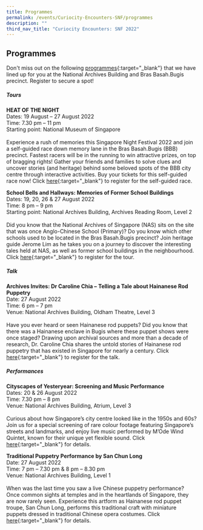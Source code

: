 ```yaml
---
title: Programmes
permalink: /events/Curiocity-Encounters-SNF/programmes
description: ""
third_nav_title: "Curiocity Encounters: SNF 2022"
---
```

## **Programmes**

Don't miss out on the following [programmes](){:target="_blank"} that we have lined up for you at the National Archives Building and Bras Basah.Bugis precinct. Register to secure a spot!

##### **Tours**

**HEAT OF THE NIGHT**
<br>Dates: 19 August – 27 August 2022
<br>Time: 7.30 pm – 11 pm
<br>Starting point: National Museum of Singapore
<br>
<br>Experience a rush of memories this Singapore Night Festival 2022 and join a self-guided race down memory lane in the Bras Basah.Bugis (BBB) precinct. Fastest racers will be in the running to win attractive prizes, on top of bragging rights! Gather your friends and families to solve clues and uncover stories (and heritage) behind some beloved spots of the BBB city centre through interactive activities. Buy your tickets for this self-guided race now! Click [here](https://www.klook.com/activity/74704-heat-night-singapore/){:target="_blank"} to register for the self-guided race.

**School Bells and Hallways: Memories of Former School Buildings**
<br>Dates: 19, 20, 26 & 27 August 2022
<br>Time: 8 pm – 9 pm
<br>Starting point: National Archives Building, Archives Reading Room, Level 2
<br>
<br>Did you know that the National Archives of Singapore (NAS) sits on the site that was once Anglo-Chinese School (Primary)? Do you know which other schools used to be located in the Bras Basah.Bugis precinct? Join heritage guide Jerome Lim as he takes you on a journey to discover the interesting tales held at NAS, as well as former school buildings in the neighbourhood. Click [here](){:target="_blank"} to register for the tour.

##### **Talk**

**Archives Invites: Dr Caroline Chia –** **Telling a Tale about Hainanese Rod Puppetry**
<br>Date: 27 August 2022
<br>Time: 6 pm – 7 pm
<br>Venue: National Archives Building, Oldham Theatre, Level 3
<br>
<br>Have you ever heard or seen Hainanese rod puppets? Did you know that there was a Hainanese enclave in Bugis where these puppet shows were once staged? Drawing upon archival sources and more than a decade of research, Dr. Caroline Chia shares the untold stories of Hainanese rod puppetry that has existed in Singapore for nearly a century. Click [here](https://www.eventbrite.sg/e/archives-invites-telling-a-tale-about-hainanese-rod-puppetry-tickets-379622038737){:target="_blank"} to register for the talk.

##### **Performances**

**Cityscapes of Yesteryear: Screening and Music Performance**
<br>Dates: 20 & 26 August 2022
<br>Time: 7.30 pm – 8 pm
<br>Venue: National Archives Building, Atrium, Level 3
<br>
<br>Curious about how Singapore’s city centre looked like in the 1950s and 60s? Join us for a special screening of rare colour footage featuring Singapore’s streets and landmarks, and enjoy live music performed by M’Ode Wind Quintet, known for their unique yet flexible sound. Click [here](){:target="_blank"} for details.

**Traditional Puppetry Performance by San Chun Long**
<br>Date: 27 August 2022
<br>Time: 7 pm – 7.30 pm & 8 pm – 8.30 pm
<br>Venue: National Archives Building, Level 1
<br>
<br>When was the last time you saw a live Chinese puppetry performance? Once common sights at temples and in the heartlands of Singapore, they are now rarely seen. Experience this artform as Hainanese rod puppet troupe, San Chun Long, performs this traditional craft with miniature puppets dressed in traditional Chinese opera costumes. Click [here](){:target="_blank"} for details.